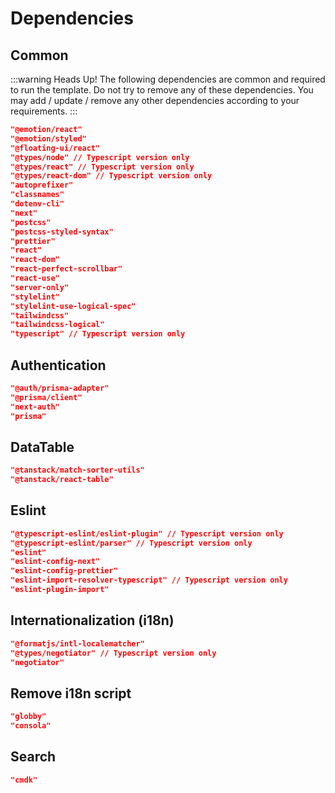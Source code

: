 # Dependencies

## Common

:::warning Heads Up!
The following dependencies are common and required to run the template. Do not try to remove any of these dependencies.
You may add / update / remove any other dependencies according to your requirements.
:::

```json
"@emotion/react"
"@emotion/styled"
"@floating-ui/react"
"@types/node" // Typescript version only
"@types/react" // Typescript version only
"@types/react-dom" // Typescript version only
"autoprefixer"
"classnames"
"dotenv-cli"
"next"
"postcss"
"postcss-styled-syntax"
"prettier"
"react"
"react-dom"
"react-perfect-scrollbar"
"react-use"
"server-only"
"stylelint"
"stylelint-use-logical-spec"
"tailwindcss"
"tailwindcss-logical"
"typescript" // Typescript version only
```

## Authentication

```json
"@auth/prisma-adapter"
"@prisma/client"
"next-auth"
"prisma"
```

## DataTable

```json
"@tanstack/match-sorter-utils"
"@tanstack/react-table"
```

## Eslint

```json
"@typescript-eslint/eslint-plugin" // Typescript version only
"@typescript-eslint/parser" // Typescript version only
"eslint"
"eslint-config-next"
"eslint-config-prettier"
"eslint-import-resolver-typescript" // Typescript version only
"eslint-plugin-import"
```

## Internationalization (i18n)

```json
"@formatjs/intl-localematcher"
"@types/negotiator" // Typescript version only
"negotiator"
```

## Remove i18n script

```json
"globby"
"consola"
```

## Search

```json
"cmdk"
```
